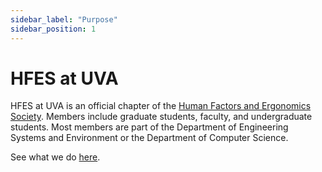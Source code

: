 ```yaml
---
sidebar_label: "Purpose"
sidebar_position: 1
---
```


# HFES at UVA

HFES at UVA is an official chapter of the [Human Factors and Ergonomics Society](https://www.hfes.org/Resources/Graduate-Programs-Directory/University-of-Virginia). Members include graduate students, faculty, and undergraduate students. Most members are part of the Department of Engineering Systems and Environment or the Department of Computer Science.

See what we do [here](/docs/events).

